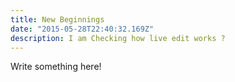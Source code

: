 ```yaml
---
title: New Beginnings
date: "2015-05-28T22:40:32.169Z"
description: I am Checking how live edit works ?
---
```


Write something here!
